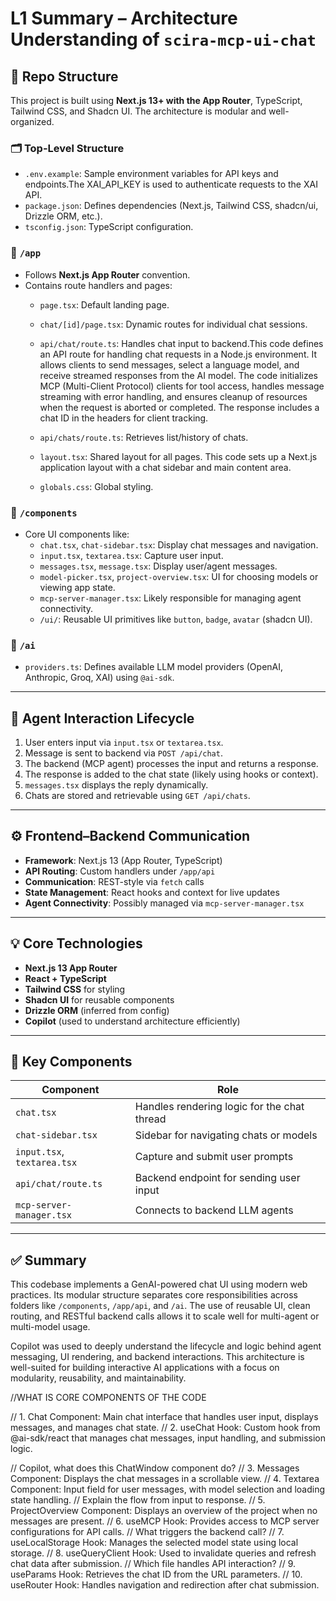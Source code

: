 # L1 Summary – Architecture Understanding of `scira-mcp-ui-chat`

## 📁 Repo Structure

This project is built using **Next.js 13+ with the App Router**, TypeScript, Tailwind CSS, and Shadcn UI. The architecture is modular and well-organized.

### 🗂️ Top-Level Structure
- `.env.example`: Sample environment variables for API keys and endpoints.The XAI_API_KEY is used to authenticate requests to the XAI API.
- `package.json`: Defines dependencies (Next.js, Tailwind CSS, shadcn/ui, Drizzle ORM, etc.).
- `tsconfig.json`: TypeScript configuration.

### 📁 `/app`
- Follows **Next.js App Router** convention.
- Contains route handlers and pages:
  - `page.tsx`: Default landing page.
  - `chat/[id]/page.tsx`: Dynamic routes for individual chat sessions.
  - `api/chat/route.ts`: Handles chat input to backend.This code defines an API route for handling chat requests in a Node.js environment. It allows clients to send messages, select a language model, and receive streamed responses from the AI model. The code initializes MCP (Multi-Client Protocol) clients for tool access, handles message streaming with error handling, and ensures cleanup of resources when the request is aborted or completed. The response includes a chat ID in the headers for client tracking.
  
  - `api/chats/route.ts`: Retrieves list/history of chats.
  - `layout.tsx`: Shared layout for all pages. This code sets up a Next.js application layout with a chat sidebar and main content area.
  - `globals.css`: Global styling.

### 📁 `/components`
- Core UI components like:
  - `chat.tsx`, `chat-sidebar.tsx`: Display chat messages and navigation.
  - `input.tsx`, `textarea.tsx`: Capture user input.
  - `messages.tsx`, `message.tsx`: Display user/agent messages.
  - `model-picker.tsx`, `project-overview.tsx`: UI for choosing models or viewing app state.
  - `mcp-server-manager.tsx`: Likely responsible for managing agent connectivity.
  - `/ui/`: Reusable UI primitives like `button`, `badge`, `avatar` (shadcn UI).

### 📁 `/ai`
- `providers.ts`: Defines available LLM model providers (OpenAI, Anthropic, Groq, XAI) using `@ai-sdk`.

---

## 🔄 Agent Interaction Lifecycle

1. User enters input via `input.tsx` or `textarea.tsx`.
2. Message is sent to backend via `POST /api/chat`.
3. The backend (MCP agent) processes the input and returns a response.
4. The response is added to the chat state (likely using hooks or context).
5. `messages.tsx` displays the reply dynamically.
6. Chats are stored and retrievable using `GET /api/chats`.

---

## ⚙️ Frontend–Backend Communication

- **Framework**: Next.js 13 (App Router, TypeScript)
- **API Routing**: Custom handlers under `/app/api`
- **Communication**: REST-style via `fetch` calls
- **State Management**: React hooks and context for live updates
- **Agent Connectivity**: Possibly managed via `mcp-server-manager.tsx`

---

## 💡 Core Technologies

- **Next.js 13 App Router**  
- **React + TypeScript**  
- **Tailwind CSS** for styling  
- **Shadcn UI** for reusable components  
- **Drizzle ORM** (inferred from config)  
- **Copilot** (used to understand architecture efficiently)

---

## 🧠 Key Components

| Component | Role |
|----------|------|
| `chat.tsx` | Handles rendering logic for the chat thread |
| `chat-sidebar.tsx` | Sidebar for navigating chats or models |
| `input.tsx`, `textarea.tsx` | Capture and submit user prompts |
| `api/chat/route.ts` | Backend endpoint for sending user input |
| `mcp-server-manager.tsx` | Connects to backend LLM agents |

---

## ✅ Summary

This codebase implements a GenAI-powered chat UI using modern web practices. Its modular structure separates core responsibilities across folders like `/components`, `/app/api`, and `/ai`. The use of reusable UI, clean routing, and RESTful backend calls allows it to scale well for multi-agent or multi-model usage.

Copilot was used to deeply understand the lifecycle and logic behind agent messaging, UI rendering, and backend interactions.
This architecture is well-suited for building interactive AI applications with a focus on modularity, reusability, and maintainability.

//WHAT IS CORE COMPONENTS OF THE CODE

// 1. Chat Component: Main chat interface that handles user input, displays messages, and manages chat state.
// 2. useChat Hook: Custom hook from @ai-sdk/react that manages chat messages, input handling, and submission logic.  

// Copilot, what does this ChatWindow component do?
// 3. Messages Component: Displays the chat messages in a scrollable view.
// 4. Textarea Component: Input field for user messages, with model selection and loading state handling. 
// Explain the flow from input to response.
// 5. ProjectOverview Component: Displays an overview of the project when no messages are present.
// 6. useMCP Hook: Provides access to MCP server configurations for API calls.
// What triggers the backend call?
// 7. useLocalStorage Hook: Manages the selected model state using local storage.
// 8. useQueryClient Hook: Used to invalidate queries and refresh chat data after submission.
// Which file handles API interaction?
// 9. useParams Hook: Retrieves the chat ID from the URL parameters.
// 10. useRouter Hook: Handles navigation and redirection after chat submission.


